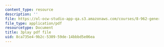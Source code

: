```yaml
---
content_type: resource
description: ''
file: https://ol-ocw-studio-app-qa.s3.amazonaws.com/courses/8-962-general-relativity-spring-2020/8ca735e49b2c530959de14bbbd5e06ea_iRVfaR3N5K4.pdf
file_type: application/pdf
resourcetype: Document
title: 3play pdf file
uid: 8ca735e4-9b2c-5309-59de-14bbbd5e06ea
---
```

